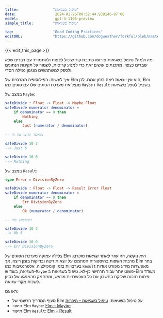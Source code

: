 ```yaml
---
title:                "טיפול בשגיאות"
date:                  2024-01-26T00:52:44.938146-07:00
model:                 gpt-4-1106-preview
simple_title:         "טיפול בשגיאות"

tag:                  "Good Coding Practices"
editURL:              "https://github.com/dogweather/forkful/blob/master/content/he/elm/handling-errors.md"
---
```


{{< edit_this_page >}}

מה ולמה?
טיפול בשגיאות פירושו כתיבת קוד שיכול לצפות ולהתמודד עם דברים שלא עובדים כצפוי. מתכנתים עושים זאת כדי למנוע קריסות, לשמור על תקינות הנתונים ולספק למשתמשים מנגנון נפילה חסדי.

איך לעשות:
הפילוסופיה המרכזית של Elm היא אין יוצאות ריצה בזמן אמת. לכן, Elm מנצל את מערכת הסוגים שלו עם סוגים כמו `Maybe` ו-`Result` בשביל לטפל בשגיאות.

במצב של `Maybe`:

```Elm
safeDivide : Float -> Float -> Maybe Float
safeDivide numerator denominator =
    if denominator == 0 then
        Nothing
    else
        Just (numerator / denominator)
        
-- כאשר תריצו את זה:

safeDivide 10 2
--> Just 5

safeDivide 10 0
--> Nothing
```

במצב של `Result`:

```Elm
type Error = DivisionByZero

safeDivide : Float -> Float -> Result Error Float
safeDivide numerator denominator =
    if denominator == 0 then
        Err DivisionByZero
    else
        Ok (numerator / denominator)

-- ובשימוש בזה:

safeDivide 10 2
--> Ok 5

safeDivide 10 0
--> Err DivisionByZero
```

צלילה עמוקה
מערכת הסוגים של Elm היא נוקשה, וזה עוזר לאתר שגיאות מוקדם. מרבית השפות בהיסטוריה הסתמכו על יוצאות ריצה ובדיקות בזמן ריצה, אך Elm בחר בערבויות בזמן קומפילציה. אלטרנטיבות כמו `Result` מאפשרות מידע מפורט אודות השגיאה, בעוד ש-`Maybe` פשוט יותר עבור תרחישי כן-לא. טיפול בשגיאות ב-Elm מעודד פיתוח תוכנה שלוקח בחשבון את כל האפשרויות מראש, ומתחמק מהמפגע של נסיון לשכוח מקרי שגיאה.

ראו גם:
- סעיף המדריך הרשמי של Elm על טיפול בשגיאות: [טיפול בשגיאות – היכרות](https://guide.elm-lang.org/error_handling/)
- תיעוד Elm `Maybe`: [Elm – Maybe](https://package.elm-lang.org/packages/elm/core/latest/Maybe)
- תיעוד Elm `Result`: [Elm – Result](https://package.elm-lang.org/packages/elm/core/latest/Result)
